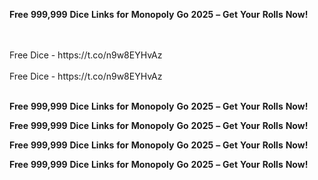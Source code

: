 <strong>Free</strong> <strong>999,999</strong> <strong>Dice</strong> <strong>Links</strong> <strong>for</strong> <strong>Monopoly</strong> <strong>Go</strong> <strong>2025</strong> <strong>–</strong> <strong>Get</strong> <strong>Your</strong> <strong>Rolls</strong> <strong>Now!</strong>

<br>
<br>Free Dice - https://t.co/n9w8EYHvAz
<br>
<br>Free Dice - https://t.co/n9w8EYHvAz
<br>
<br>

<strong>Free</strong> <strong>999,999</strong> <strong>Dice</strong> <strong>Links</strong> <strong>for</strong> <strong>Monopoly</strong> <strong>Go</strong> <strong>2025</strong> <strong>–</strong> <strong>Get</strong> <strong>Your</strong> <strong>Rolls</strong> <strong>Now!</strong>

<strong>Free</strong> <strong>999,999</strong> <strong>Dice</strong> <strong>Links</strong> <strong>for</strong> <strong>Monopoly</strong> <strong>Go</strong> <strong>2025</strong> <strong>–</strong> <strong>Get</strong> <strong>Your</strong> <strong>Rolls</strong> <strong>Now!</strong>

<strong>Free</strong> <strong>999,999</strong> <strong>Dice</strong> <strong>Links</strong> <strong>for</strong> <strong>Monopoly</strong> <strong>Go</strong> <strong>2025</strong> <strong>–</strong> <strong>Get</strong> <strong>Your</strong> <strong>Rolls</strong> <strong>Now!</strong>

<strong>Free</strong> <strong>999,999</strong> <strong>Dice</strong> <strong>Links</strong> <strong>for</strong> <strong>Monopoly</strong> <strong>Go</strong> <strong>2025</strong> <strong>–</strong> <strong>Get</strong> <strong>Your</strong> <strong>Rolls</strong> <strong>Now!</strong>
